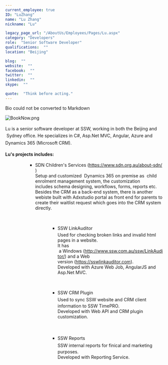 ```yaml
---
current_employee: true
ID: "LuZhang"
name: "Lu Zhang"
nickname: "Lu"

legacy_page_url: "/AboutUs/Employees/Pages/Lu.aspx"
category: "Developers"
role:  "Senior Software Developer"
qualifications:  ""
location: "Beijing"

blog:  ""
website:  ""
facebook:  ""
twitter:  ""
linkedin:  ""
skype:  ""

quote:  "Think before acting."
---
```


Bio could not be converted to Markdown 
 ​​​​​​​<a href="http&#58;//veethere.com/With/LuZhang" style="text-decoration&#58;none;border&#58;0px;"><img src="/AboutUs/Employees/PublishingImages/BookNow.png" alt="BookNow.png" border="0" style="text-decoration&#58;none;border&#58;0px;" /></a>​​​​​<span style="line-height&#58;18px;">​​<br></span>
<p>
   <span style="line-height&#58;1.6;">​​​​Lu is a senior&#160;software developer at&#160;SSW, working&#160;in both the Beijing and &#160;Sydney office.&#160;He specializes&#160;in&#160;C#, Asp.Net MVC, Angular, Azure and Dynamics 365 (Microsoft CRM).&#160;</span></p><p>
   <span style="line-height&#58;1.6;"><strong>Lu's projects includes&#58;</strong></span></p><ul><ul><ul><ul><li>SDN Children's Services​ (<a href="https&#58;//www.sdn.org.au/about-sdn/" target="_blank">https&#58;//www.sdn.org.au/about-sdn/​</a>)<br>Setup and customized&#160;&#160;Dynamics 365 on premise as &#160;child enrolment management system, the customization includes&#160;schema designing,&#160;workflows, forms, reports etc. Besides the CRM as a back-end system,&#160;there is another webiste built with Adxstudio portal as front end for parents to create their waitlist request which goes into the CRM system directly.​<br></li></ul></ul></ul></ul><div><br></div><ul><ul><ul><ul><ul><ul><ul><li>
                        <span style="line-height&#58;1.6;">SSW LinkAuditor 
                           <br></span>
                        <span style="background-color&#58;initial;">Used for checking broken links and invalid html pages in a website.&#160;<br></span><span style="background-color&#58;initial;">It has &#160;a&#160;Windows&#160;(<a href="http&#58;//www.ssw.com.au/ssw/LinkAuditor/">http&#58;//www.ssw.com.au/ssw/LinkAuditor/</a>) and a Web version&#160;(<a href="https&#58;//sswlinkauditor.com/">https&#58;//sswlinkauditor.com​</a>).<br></span><span style="background-color&#58;initial;">Developed with Azure Web Job, AngularJS and Asp.Net MVC.</span></li></ul></ul></ul></ul></ul></ul></ul><div>
   <br>
</div><ul><ul><ul><ul><ul><ul><ul><li>
                        <span style="line-height&#58;1.6;">SSW CRM Plugin<br></span><span style="line-height&#58;1.6;background-color&#58;initial;">Used to&#160;sync SSW website and CRM client information to SS​W TimePRO. 
                           <br>Developed with Web API and&#160;CRM plugin customization.</span></li></ul></ul></ul></ul></ul></ul></ul><div>
   <span style="line-height&#58;20.8px;"><br></span></div><ul><ul><ul><ul><ul><ul><ul><li>
                        <span style="line-height&#58;1.6;">SSW Reports<br></span><span style="line-height&#58;1.6;background-color&#58;initial;">SSW internal reports for finical and marketing purposes. 
                           <br>Developed with Reporting Service​.</span></li></ul></ul></ul></ul></ul></ul></ul>